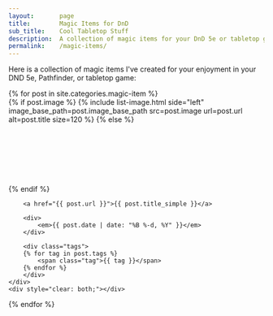 ```yaml
---
layout:       page
title:        Magic Items for DnD
sub_title:    Cool Tabletop Stuff
description:  A collection of magic items for your DnD 5e or tabletop game
permalink:    /magic-items/
---
```


Here is a collection of magic items I've created for your enjoyment in your DND 5e, Pathfinder, or tabletop game:

<div class="post-list">
{% for post in site.categories.magic-item %}
    <div class="post-list-post">
        {% if post.image %}
            {% include list-image.html side="left" image_base_path=post.image_base_path src=post.image url=post.url alt=post.title size=120 %}
        {% else %}
            <div class="image-left" style="height: 120px"></div>
        {% endif %}

        <a href="{{ post.url }}">{{ post.title_simple }}</a>

        <div>
            <em>{{ post.date | date: "%B %-d, %Y" }}</em>
        </div>

        <div class="tags">
        {% for tag in post.tags %}
            <span class="tag">{{ tag }}</span>
        {% endfor %}
        </div>
    </div>
    <div style="clear: both;"></div>
{% endfor %}
</div>